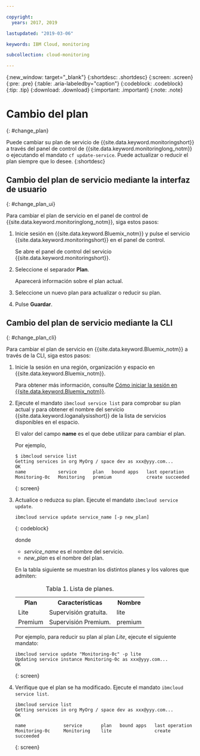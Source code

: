 ```yaml
---

copyright:
  years: 2017, 2019

lastupdated: "2019-03-06"

keywords: IBM Cloud, monitoring

subcollection: cloud-monitoring

---
```


{:new_window: target="_blank"}
{:shortdesc: .shortdesc}
{:screen: .screen}
{:pre: .pre}
{:table: .aria-labeledby="caption"}
{:codeblock: .codeblock}
{:tip: .tip}
{:download: .download}
{:important: .important}
{:note: .note}


# Cambio del plan
{: #change_plan}

Puede cambiar su plan de servicio de {{site.data.keyword.monitoringshort}} a través del panel de control de {{site.data.keyword.monitoringlong_notm}} o ejecutando el mandato `cf update-service`. Puede actualizar o reducir el plan siempre que lo desee.
{:shortdesc}

## Cambio del plan de servicio mediante la interfaz de usuario
{: #change_plan_ui}

Para cambiar el plan de servicio en el panel de control de {{site.data.keyword.monitoringlong_notm}}, siga estos pasos:

1. Inicie sesión en {{site.data.keyword.Bluemix_notm}} y pulse el servicio {{site.data.keyword.monitoringshort}} en el panel de control. 

    Se abre el panel de control del servicio {{site.data.keyword.monitoringshort}}.
    
2. Seleccione el separador **Plan**.

    Aparecerá información sobre el plan actual.
	
3. Seleccione un nuevo plan para actualizar o reducir su plan. 

4. Pulse **Guardar**.



## Cambio del plan de servicio mediante la CLI
{: #change_plan_cli}

Para cambiar el plan de servicio en {{site.data.keyword.Bluemix_notm}} a través de la CLI, siga estos pasos:

1. Inicie la sesión en una región, organización y espacio en {{site.data.keyword.Bluemix_notm}}. 

    Para obtener más información, consulte [Cómo iniciar la sesión en {{site.data.keyword.Bluemix_notm}}](/docs/services/cloud-monitoring/qa?topic=cloud-monitoring-cli_qa#login).
	
2. Ejecute el mandato `ibmcloud service list` para comprobar su plan actual y para obtener el nombre del servicio {{site.data.keyword.loganalysisshort}} de la lista de servicios disponibles en el espacio. 

    El valor del campo **name** es el que debe utilizar para cambiar el plan. 

    Por ejemplo,
	
	```
	$ ibmcloud service list
	Getting services in org MyOrg / space dev as xxx@yyy.com...
	OK
	name            service      plan   bound apps   last operation
	Monitoring-0c   Monitoring   premium             create succeeded
    ```
	{: screen}
    
3. Actualice o reduzca su plan. Ejecute el mandato `ibmcloud service update`.
    
	```
	ibmcloud service update service_name [-p new_plan]
	```
	{: codeblock}
	
	donde 
	
	* *service_name* es el nombre del servicio. 
	* *new_plan* es el nombre del plan.
	
	En la tabla siguiente se muestran los distintos planes y los valores que admiten:
	
	<table>
	  <caption>Tabla 1. Lista de planes.</caption>
	  <tr>
	    <th>Plan</th>
		<th>Características</th>
	    <th>Nombre</th>
	  </tr>
	  <tr>
	    <td>Lite</td>
	    <td>Supervisión gratuita.</td>
		<td>lite</td>
	  </tr>
	  <tr>
	    <td>Premium</td>
	    <td>Supervisión Premium.</td>
		<td>premium</td>
	  </tr>
	</table>
	
	Por ejemplo, para reducir su plan al plan *Lite*, ejecute el siguiente mandato:
	
	```
	ibmcloud service update "Monitoring-0c" -p lite
    Updating service instance Monitoring-0c as xxx@yyy.com...
    OK
	```
	{: screen}

4. Verifique que el plan se ha modificado. Ejecute el mandato `ibmcloud service list`.

    ```
	ibmcloud service list
    Getting services in org MyOrg / space dev as xxx@yyy.com...
    OK

    name              service       plan   bound apps   last operation
    Monitoring-0c     Monitoring    lite                create succeeded
	```
	{: screen}






